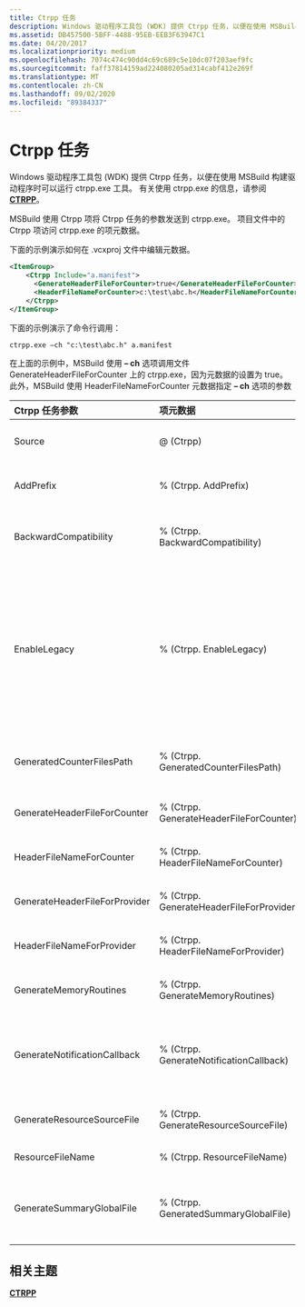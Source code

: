 ```yaml
---
title: Ctrpp 任务
description: Windows 驱动程序工具包 (WDK) 提供 Ctrpp 任务，以便在使用 MSBuild 构建驱动程序时可以运行 ctrpp.exe 工具。
ms.assetid: DB457500-5BFF-4488-95EB-EEB3F63947C1
ms.date: 04/20/2017
ms.localizationpriority: medium
ms.openlocfilehash: 7074c474c90dd4c69c689c5e10dc07f203aef9fc
ms.sourcegitcommit: faff37814159ad224080205ad314cabf412e269f
ms.translationtype: MT
ms.contentlocale: zh-CN
ms.lasthandoff: 09/02/2020
ms.locfileid: "89384337"
---
```

# <a name="ctrpp-task"></a>Ctrpp 任务


Windows 驱动程序工具包 (WDK) 提供 Ctrpp 任务，以便在使用 MSBuild 构建驱动程序时可以运行 ctrpp.exe 工具。 有关使用 ctrpp.exe 的信息，请参阅 [**CTRPP**](/windows/desktop/PerfCtrs/ctrpp)。

MSBuild 使用 Ctrpp 项将 Ctrpp 任务的参数发送到 ctrpp.exe。 项目文件中的 Ctrpp 项访问 ctrpp.exe 的项元数据。

下面的示例演示如何在 .vcxproj 文件中编辑元数据。

```XML
<ItemGroup>
    <Ctrpp Include="a.manifest">
      <GenerateHeaderFileForCounter>true</GenerateHeaderFileForCounter>
      <HeaderFileNameForCounter>c:\test\abc.h</HeaderFileNameForCounter>
    </Ctrpp>
</ItemGroup>
```

下面的示例演示了命令行调用：

```
ctrpp.exe –ch "c:\test\abc.h" a.manifest
```

在上面的示例中，MSBuild 使用 **– ch** 选项调用文件 GenerateHeaderFileForCounter 上的 ctrpp.exe，因为元数据的设置为 true。 此外，MSBuild 使用 HeaderFileNameForCounter 元数据指定 **– ch** 选项的参数

<table>
<colgroup>
<col width="25%" />
<col width="25%" />
<col width="25%" />
<col width="25%" />
</colgroup>
<thead>
<tr class="header">
<th align="left">Ctrpp 任务参数</th>
<th align="left">项元数据</th>
<th align="left">工具切换</th>
<th align="left">说明</th>
</tr>
</thead>
<tbody>
<tr class="odd">
<td align="left">Source</td>
<td align="left">@ (Ctrpp) </td>
<td align="left"></td>
<td align="left">必需的 ITaskItem 参数。 指定要处理的计数器清单。</td>
</tr>
<tr class="even">
<td align="left">AddPrefix</td>
<td align="left">% (Ctrpp. AddPrefix) </td>
<td align="left"><strong>-前缀</strong><em> &lt; 前缀 &gt; </em></td>
<td align="left">可选的字符串参数。 指定要添加到生成的函数和变量的前缀。</td>
</tr>
<tr class="odd">
<td align="left">BackwardCompatibility</td>
<td align="left">% (Ctrpp. BackwardCompatibility) </td>
<td align="left"><strong>-backcompat</strong></td>
<td align="left">可选的布尔参数。 生成与 Windows 7 之前的操作系统二进制兼容的代码。</td>
</tr>
<tr class="even">
<td align="left">EnableLegacy</td>
<td align="left">% (Ctrpp. EnableLegacy) </td>
<td align="left"><strong>-旧版</strong></td>
<td align="left">可选的布尔参数。 恢复到以前的 ctrpp 文件。 此开关会导致 ctrpp 生成四个输出文件：两个标头文件、一个资源文件和一个源代码文件。 这模拟了 ctrpp 以前版本中的行为。 -O、-ch、-rc 和-prefix 选项不能与-legacy 一起使用。</td>
</tr>
<tr class="odd">
<td align="left">GeneratedCounterFilesPath</td>
<td align="left">% (Ctrpp. GeneratedCounterFilesPath) </td>
<td align="left"><strong>-sumPath</strong><em> &lt; 路径 &gt; </em></td>
<td align="left">可选的字符串参数。 指定用于生成二进制计数器文件的路径（默认值）。</td>
</tr>
<tr class="even">
<td align="left">GenerateHeaderFileForCounter</td>
<td align="left">% (Ctrpp. GenerateHeaderFileForCounter) </td>
<td align="left"></td>
<td align="left">如果此项设置为 true，则启用-ch 开关。</td>
</tr>
<tr class="odd">
<td align="left">HeaderFileNameForCounter</td>
<td align="left">% (Ctrpp. HeaderFileNameForCounter) </td>
<td align="left"><strong>-ch</strong><em> &lt; filename &gt; </em></td>
<td align="left">可选的字符串参数。 生成包含计数器名称和 id 的标头文件。</td>
</tr>
<tr class="even">
<td align="left">GenerateHeaderFileForProvider</td>
<td align="left">% (Ctrpp. GenerateHeaderFileForProvider) </td>
<td align="left"></td>
<td align="left">如果此值设置为 true，则启用-o 开关。</td>
</tr>
<tr class="odd">
<td align="left">HeaderFileNameForProvider</td>
<td align="left">% (Ctrpp. HeaderFileNameForProvider) </td>
<td align="left"><strong>-o</strong><em> &lt; filename &gt; </em></td>
<td align="left">可选的字符串参数。 为提供程序生成标头文件。</td>
</tr>
<tr class="even">
<td align="left">GenerateMemoryRoutines</td>
<td align="left">% (Ctrpp. GenerateMemoryRoutines) </td>
<td align="left"><strong>-MemoryRoutines</strong></td>
<td align="left">可选的布尔参数。 生成内存分配和免费例程模板。</td>
</tr>
<tr class="odd">
<td align="left">GenerateNotificationCallback</td>
<td align="left">% (Ctrpp. GenerateNotificationCallback) </td>
<td align="left"><strong>-NotificationCallback</strong></td>
<td align="left">可选的布尔参数。 生成自定义的通知回调模板。 类似于 provider 元素中的 "callback" &lt; 特性 &gt; 。</td>
</tr>
<tr class="even">
<td align="left">GenerateResourceSourceFile</td>
<td align="left">% (Ctrpp. GenerateResourceSourceFile) </td>
<td align="left"></td>
<td align="left">如果此值设置为 true，则启用-rc 开关。</td>
</tr>
<tr class="odd">
<td align="left">ResourceFileName</td>
<td align="left">% (Ctrpp. ResourceFileName) </td>
<td align="left"><strong>-rc</strong><em> &lt; filename &gt; </em></td>
<td align="left">可选的字符串参数。 生成资源源文件。</td>
</tr>
<tr class="even">
<td align="left">GenerateSummaryGlobalFile</td>
<td align="left">% (Ctrpp. GeneratedSummaryGlobalFile) </td>
<td align="left"><strong>-摘要</strong><em> &lt; 路径 &gt; </em></td>
<td align="left">可选的字符串参数。 为每个提供程序生成二进制计数器文件生成摘要全局文件 GenSumResource。</td>
</tr>
</tbody>
</table>

 

## <a name="span-idrelated_topicsspanrelated-topics"></a><span id="related_topics"></span>相关主题


[**CTRPP**](/windows/desktop/PerfCtrs/ctrpp)
